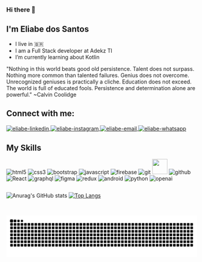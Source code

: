 ### Hi there 👋
## I'm Eliabe dos Santos

- I live in 🇧🇷
- I am a Full Stack developer at Adekz TI 
- I’m currently learning about Kotlin

"Nothing in this world beats good old persistence. Talent does not surpass. Nothing more common than talented failures. Genius does not overcome. Unrecognized geniuses is practically a cliche. Education does not exceed. The world is full of educated fools. Persistence and determination alone are powerful." ~Calvin Coolidge

## Connect with me:

<a href="https://www.linkedin.com/in/eliabedossantos/" target="_blank">
  <img align="center" alt="eliabe-linkedin" height="30" width="40" src="https://cdn.jsdelivr.net/npm/simple-icons@3.0.1/icons/linkedin.svg" style="max-width:100%;">
</a>
<a href="https://www.instagram.com/eliab_so/" target="_blank">
  <img align="center" alt="eliabe-instagram" height="30" width="40" src="https://cdn.jsdelivr.net/npm/simple-icons@3.0.1/icons/instagram.svg" style="max-width:100%;">
</a>
<a href="mailto:eliabe.s.o36@gmail.com">
  <img align="center" alt="eliabe-email" height="30" width="40" src="https://cdn.jsdelivr.net/npm/simple-icons@3.0.1/icons/gmail.svg" style="max-width:100%;">
</a>
<a href="https://wa.me/qr/GB4MGM7NAGD5B1" target="_blank">
  <img align="center" alt="eliabe-whatsapp" height="30" width="40" src="https://cdn.jsdelivr.net/npm/simple-icons@3.0.1/icons/whatsapp.svg" style="max-width:100%;">
</a>

## My Skills

<img alt="html5" title="html5" height="40" width="40" src="https://cdn.jsdelivr.net/gh/devicons/devicon/icons/html5/html5-original.svg" style="max-width:100%;"></img>
<img alt="css3" title="css3" height="40" width="40" src="https://cdn.jsdelivr.net/gh/devicons/devicon/icons/css3/css3-original.svg" style="max-width:100%;"></img>
<img alt="bootstrap" title="bootstrap" height="40" width="40" src="https://cdn.jsdelivr.net/gh/devicons/devicon/icons/bootstrap/bootstrap-plain.svg" style="max-width:100%;"></img>
<img alt="javascript" title="javascript" height="40" width="40" src="https://cdn.jsdelivr.net/gh/devicons/devicon/icons/javascript/javascript-original.svg" style="max-width:100%;"></img>
<img alt="firebase" title="firebase" height="40" width="40" src="https://cdn.jsdelivr.net/gh/devicons/devicon/icons/firebase/firebase-plain.svg" style="max-width:100%;"></img>
<img alt="git" title="git" height="40" width="40" src="https://cdn.jsdelivr.net/gh/devicons/devicon/icons/git/git-original.svg" style="max-width:100%;"></img>
<img alt="" title="github" height="40" width="40" src="https://cdn.jsdelivr.net/gh/devicons/devicon/icons/github/github-original.svg" style="max-width:100%;">
<img alt="github" title="tailwind" height="40" width="40" src="https://cdn.jsdelivr.net/gh/devicons/devicon/icons/tailwindcss/tailwindcss-plain.svg" style="max-width:100%;">
<img alt="React" title="React" height="40" width="40" src="https://cdn.jsdelivr.net/gh/devicons/devicon/icons/react/react-original.svg" style="max-width:100%;">
<img alt="graphql" title="graphql" height="40" width="40" src="https://cdn.jsdelivr.net/gh/devicons/devicon/icons/graphql/graphql-plain.svg" style="max-width:100%;">
<img alt="figma" title="figma" height="40" width="40" src="https://cdn.jsdelivr.net/gh/devicons/devicon/icons/figma/figma-original.svg" style="max-width:100%;">
<img alt="redux" title="redux" height="40" width="40" src="https://cdn.jsdelivr.net/gh/devicons/devicon/icons/redux/redux-original.svg" style="max-width:100%;">
<img alt="android" title="android" height="40" width="40" src="https://cdn.jsdelivr.net/gh/devicons/devicon/icons/android/android-original.svg" style="max-width:100%;">
<img alt="python" title="python" height="40" width="40" src="https://cdn.jsdelivr.net/gh/devicons/devicon/icons/python/python-original.svg" style="max-width:100%;">
<img alt="openai" title="openai" height="40" width="40" src="https://upload.wikimedia.org/wikipedia/commons/0/04/ChatGPT_logo.svg" style="max-width:100%;">

<div 
style="display:flex; align-items:center">

![Anurag's GitHub stats](https://github-readme-stats.vercel.app/api?username=eliabedossantos&show_icons=true&theme=tokyonight)
[![Top Langs](https://github-readme-stats.vercel.app/api/top-langs/?username=eliabedossantos&theme=tokyonight)](https://github.com/eliabedossantos/github-readme-stats)
</div>
<br>

![Snake animation](https://github.com/eliabedossantos/eliabedossantos/blob/output/github-contribution-grid-snake.svg)


